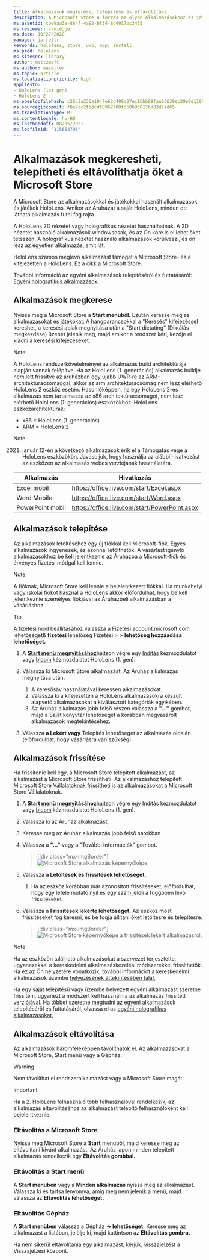 ```yaml
---
title: Alkalmazások megkerese, telepítése és eltávolítása
description: A Microsoft Store a forrás az olyan alkalmazásokhoz és játékokhoz, amelyek HoloLens.  További információ a holografikus alkalmazások kereséséről, telepítéséről és eltávolításáról.
ms.assetid: cbe9aa3a-884f-4a92-bf54-8d4917bc3435
ms.reviewer: v-miegge
ms.date: 10/27/2020
manager: jarrettr
keywords: hololens, store, uwp, app, install
ms.prod: hololens
ms.sitesec: library
author: mattzmsft
ms.author: mazeller
ms.topic: article
ms.localizationpriority: high
appliesto:
- HoloLens (1st gen)
- HoloLens 2
ms.openlocfilehash: c26c3a236a1047e62d480c27ec1bbb09faa63630eb29e0e1103546842d6a76d3
ms.sourcegitcommit: f8e7cc2fbdcdf8962700fd50b9c017bd83d1ad65
ms.translationtype: MT
ms.contentlocale: hu-HU
ms.lasthandoff: 08/05/2021
ms.locfileid: "115664791"
---
```

# <a name="find-install-and-uninstall-applications-from-the-microsoft-store"></a>Alkalmazások megkeresheti, telepítheti és eltávolíthatja őket a Microsoft Store

A Microsoft Store az alkalmazásokkal és játékokkal használt alkalmazások és játékok HoloLens. Amikor az Áruházat a saját HoloLens, minden ott látható alkalmazás futni fog rajta.

A HoloLens 2D nézetet vagy holografikus nézetet használhatnak. A 2D nézetet használó alkalmazások windowsosak, és az Ön köré is el lehet őket tetsszen. A holografikus nézetet használó alkalmazások körülveszi, és ön lesz az egyetlen alkalmazás, amit lát.

HoloLens számos meglévő alkalmazást támogat a Microsoft Store- és a kifejezetten a HoloLens.  Ez a cikk a Microsoft Store.

További információ az egyéni alkalmazások telepítéséről és futtatásáról: [Egyéni holografikus alkalmazások.](holographic-custom-apps.md)

## <a name="find-apps"></a>Alkalmazások megkerese

Nyissa meg a Microsoft Store a **Start menüből.** Ezután keresse meg az alkalmazásokat és játékokat. A hangparancsokkal a "Keresés" kifejezéssel kereshet, a keresési ablak megnyitása után a "Start dictating" (Diktálás megkezdése) üzenet jelenik meg, majd amikor a rendszer kéri, kezdje el kiadni a keresési kifejezéseket. [](hololens-cortana.md)

> [!NOTE]
> A HoloLens rendszerkövetelményei az alkalmazás build architektúrája alapján vannak felépítve. Ha az HoloLens (1. generációs) alkalmazás buildje nem lett frissítve az áruházban egy újabb UWP-re az ARM-architektúracsomaggal, akkor az arm architektúracsomag nem lesz elérhető HoloLens 2 eszköz esetén. Hasonlóképpen, ha egy HoloLens 2-es alkalmazás nem tartalmazza az x86 architektúracsomagot, nem lesz elérhető HoloLens (1. generációs) eszközökhöz. HoloLens eszközarchitektúrák:
> - x86 = HoloLens (1. generációs)
> - ARM = HoloLens 2

> [!NOTE]
> 2021. január 12-én a következő alkalmazások érik el a Támogatás vége a HoloLens eszközökön. Javasoljuk, hogy használja az alábbi hivatkozást az eszközén az alkalmazás webes verziójának használatára.

| Alkalmazás        | Hivatkozás                                          |
|------------|-----------------------------------------------|
| Excel mobil      | https://office.live.com/start/Excel.aspx      |
| Word Mobile       | https://office.live.com/start/Word.aspx       |
| PowerPoint mobil | https://office.live.com/start/PowerPoint.aspx |

## <a name="install-apps"></a>Alkalmazások telepítése

Az alkalmazások letöltéséhez egy új fiókkal kell Microsoft-fiók. Egyes alkalmazások ingyenesek, és azonnal letölthetők. A vásárlást igénylő alkalmazásokhoz be kell jelentkeznie az Áruházba a Microsoft-fiók és érvényes fizetési módgal kell lennie.

> [!NOTE]
> A fióknak, Microsoft Store kell lennie a bejelentkezett fiókkal. Ha munkahelyi vagy iskolai fiókot használ a HoloLens akkor előfordulhat, hogy be kell jelentkeznie személyes fiókjával az Áruházbeli alkalmazásban a vásárláshoz.

> [!TIP]
> A fizetési mód beállításához [](https://account.microsoft.com/) válassza a Fizetési account.microsoft.com lehetőséget& **fizetési** lehetőség Fizetési  >    >  **lehetőség hozzáadása lehetőséget.**

1. A [ **Start menü megnyitásához**](holographic-home.md)hajtson végre egy [Indítás](/hololens/hololens2-basic-usage#start-gesture) kézmozdulatot vagy [bloom](hololens1-basic-usage.md) kézmozdulatot HoloLens (1. gen).

1. Válassza ki Microsoft Store alkalmazást. Az Áruház alkalmazás megnyitása után:
   1. A keresősáv használatával keressen alkalmazásokat. 
   1. Válassza ki a kifejezetten a HoloLens alkalmazásokra készült alapvető alkalmazásokat a kiválasztott kategóriák egyikében.
   1. Az Áruház alkalmazás jobb felső részen válassza a  **"..."** gombot, majd a Saját könyvtár lehetőséget a korábban megvásárolt alkalmazások megtekintéséhez.

1. Válassza **a Lekért** **vagy** Telepítés lehetőséget az alkalmazás oldalán (előfordulhat, hogy vásárlásra van szükség).

## <a name="update-apps"></a>Alkalmazások frissítése

Ha frissítenie kell egy, a Microsoft Store telepített alkalmazást, az alkalmazást a Microsoft Store frissítheti. Az alkalmazáshoz telepített Microsoft Store Vállalatoknak frissítheti is az alkalmazásokat a Microsoft Store Vállalatoknak. 

1. A [ **Start menü megnyitásához**](holographic-home.md)hajtson végre egy [Indítás](/hololens/hololens2-basic-usage#start-gesture) kézmozdulatot vagy [bloom](hololens1-basic-usage.md) kézmozdulatot HoloLens (1. gen).

1. Válassza ki az Áruház alkalmazást.

1. Keresse meg az Áruház alkalmazás jobb felső sarokban. 

1. Válassza a **"..."** vagy a "További információk" gombot.

   > [!div class="mx-imgBorder"]
   > ![Microsoft Store alkalmazás képernyőképe.](images/store-update-1.png)

1. Válassza **a Letöltések és frissítések lehetőséget.**
    1. Ha az eszköz korábban már azonosított frissítéseket, előfordulhat, hogy egy lefelé mutató nyíl és egy szám jelöli a függőben lévő frissítéseket.

1. Válassza a **Frissítések lekérte lehetőséget.** Az eszköz most frissítéseket fog keresni, és be fogja állítani őket letöltésre és telepítésre. 
 
   > [!div class="mx-imgBorder"]
   > ![Microsoft Store képernyőképe a frissítések lekért alkalmazásról.](images/store-update-2.png.jpg)

> [!NOTE]
> Ha az eszközön található alkalmazásokat a szervezet terjesztette, ugyanezekkel a kereskedelmi alkalmazáskezelési módszerekkel frissíthetők. Ha ez az Ön helyzetére vonatkozik, további információt a kereskedelmi alkalmazások üzembe [helyezésének áttekintésében talál.](app-deploy-overview.md)
>
> Ha egy saját telepítésű vagy üzembe helyezett egyéni alkalmazást szeretne frissíteni, ugyanezt a módszert kell használnia az alkalmazás frissített verziójával. Ha többet szeretne megtudni az egyéni alkalmazások telepítéséről és futtatásáról, olvassa el az [egyéni holografikus alkalmazásokat.](holographic-custom-apps.md)

## <a name="uninstall-apps"></a>Alkalmazások eltávolítása

Az alkalmazások háromféleképpen távolíthatók el. Az alkalmazásokat a Microsoft Store, Start menü vagy a Gépház. 

> [!WARNING]
> Nem távolíthat el rendszeralkalmazást vagy a Microsoft Store magát.

> [!IMPORTANT]
> Ha a 2. HoloLens felhasználó több felhasználóval rendelkezik, az alkalmazás eltávolításához az alkalmazást telepítő felhasználóként kell bejelentkeznie. 

### <a name="uninstall-from-the-microsoft-store"></a>Eltávolítás a Microsoft Store

Nyissa meg Microsoft Store a **Start** menüből, majd keresse meg az eltávolítani kívánt alkalmazást.  Az Áruház lapon minden telepített alkalmazás rendelkezik egy **Eltávolítás gombbal.**

### <a name="uninstall-from-the-start-menu"></a>Eltávolítás a Start menü

A **Start menüben** vagy a **Minden alkalmazás** nyissa meg az alkalmazást. Válassza ki és tartsa lenyomva, amíg meg nem jelenik a menü, majd válassza az **Eltávolítás lehetőséget.**

### <a name="uninstall-from-settings"></a>Eltávolítás Gépház
A **Start menüben** válassza a Gépház **-> lehetőséget.** Keresse meg az alkalmazást a listában, jelölje ki, majd kattintson az **Eltávolítás gombra.**

Ha nem sikerül eltávolítania egy alkalmazást, kérjük, [visszajelzést](/hololens/hololens-feedback) a Visszajelzési központ.
